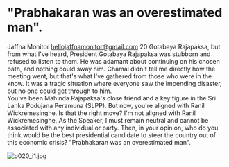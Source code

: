 # "Prabhakaran was an overestimated man".

Jaffna Monitor
hellojaffnamonitor@gmail.com
20
Gotabaya Rajapaksa, but from what I've heard, 
President Gotabaya Rajapaksa was stubborn 
and refused to listen to them. He was adamant 
about continuing on his chosen path, and 
nothing could sway him. Chamal didn't tell 
me directly how the meeting went, but that's 
what I've gathered from those who were in the 
know. It was a tragic situation where everyone 
saw the impending disaster, but no one could 
get through to him.  
You've been Mahinda Rajapaksa's 
close friend and a key figure in the Sri 
Lanka Podujana Peramuna (SLPP). 
But now, you're aligned with Ranil 
Wickremesinghe. Is that the right 
move?
I'm not aligned with Ranil Wickremesinghe. 
As the Speaker, I must remain neutral and 
cannot be associated with any individual or 
party.
Then, in your opinion, who do you 
think would be the best presidential 
candidate to steer the country out of 
this economic crisis?
  "Prabhakaran was an overestimated man".

![p020_i1.jpg](images_out/012_prabhakaran_was_an_overestimated_man/p020_i1.jpg)

